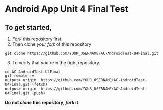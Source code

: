# Android App Unit 4 Final Test

## To get started,

1. *Fork* this repository first.
2. Then clone *your fork* of this repository

```
git clone https://github.com/YOUR_USERNAME/AC-AndroidTest-U4Final.git
```
3. To verify that you're in the right repository.
```
cd AC-AndroidTest-U4Final
git remote -v
output> origin  https://github.com/YOUR_USERNAME/AC-AndroidTest-U4Final.git (fetch)
output> origin  https://github.com/YOUR_USERNAME/AC-AndroidTest-U4Final.git (push)
```

**Do not *clone* this repository, *fork* it**



